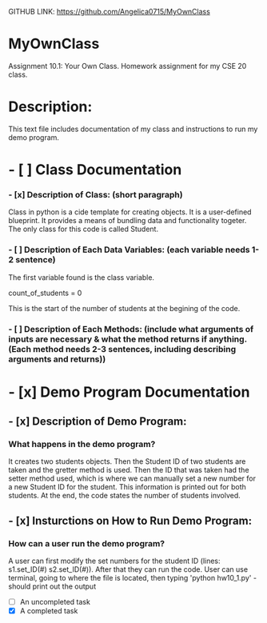 GITHUB LINK: https://github.com/Angelica0715/MyOwnClass

# MyOwnClass
Assignment 10.1: Your Own Class. Homework assignment for my CSE 20 class.

# Description: 
This text file includes documentation 
of my class and instructions to run my demo program.

# - [ ] Class Documentation

### - [x] Description of Class: (short paragraph)

Class in python is a cide template for creating objects. It is a user-defined blueprint. It provides a means of bundling data and functionality togeter. The only class for this code is called Student.


### - [ ] Description of Each Data Variables: (each variable needs 1-2 sentence)

The first variable found is the class variable.

count_of_students = 0

This is the start of the number of students at the begining of the code.


### - [ ] Description of Each Methods: (include what arguments of inputs are necessary & what the method returns if anything. (Each method needs 2-3 sentences, including describing arguments and returns))



# - [x] Demo Program Documentation

## - [x] Description of Demo Program: 

### What happens in the demo program? 

It creates two students objects. Then the Student ID of two students are taken and the gretter method is used. Then the ID that was taken had the setter method used, which is where we can manually set a new number for a new Student ID for the student. This information is printed out for both students. At the end, the code states the number of students involved.

## - [x] Insturctions on How to Run Demo Program:

### How can a user run the demo program?

A user can first modify the set numbers for the student ID (lines: s1.set_ID(#) s2.set_ID(#)). After that they can run the code. User can use terminal, going to where the file is located, then typing 'python hw10_1.py' - should print out the output


- [ ] An uncompleted task
- [x] A completed task
